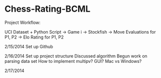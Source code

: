 Chess-Rating-BCML
=================

Project Workflow:

UCI Dataset + Python Script -> Game i -> Stockfish -> Move Evaluations for P1, P2 -> Elo Rating for P1, P2


2/15/2014
Set up Github

2/16/2014
Set up project structure
Discussed algorithm 
Begun work on parsing data set
How to implement multipv? GUI? Mac vs Windows?


2/17/2014
